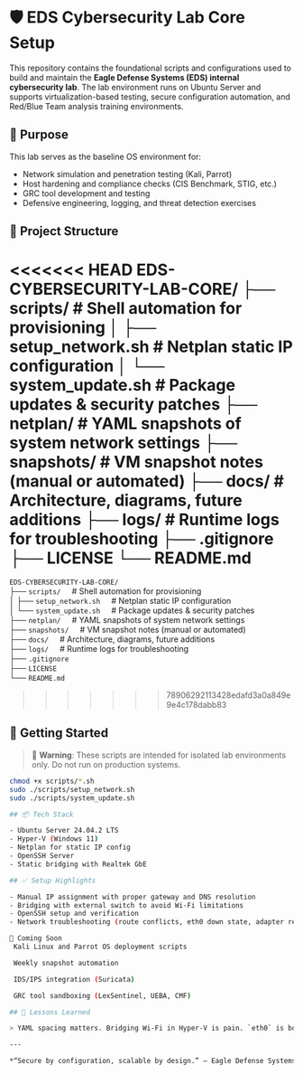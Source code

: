 # 🛡️ EDS Cybersecurity Lab Core Setup

This repository contains the foundational scripts and configurations used to build and maintain the **Eagle Defense Systems (EDS) internal cybersecurity lab**. The lab environment runs on Ubuntu Server and supports virtualization-based testing, secure configuration automation, and Red/Blue Team analysis training environments.

## 🔧 Purpose
This lab serves as the baseline OS environment for:
- Network simulation and penetration testing (Kali, Parrot)
- Host hardening and compliance checks (CIS Benchmark, STIG, etc.)
- GRC tool development and testing
- Defensive engineering, logging, and threat detection exercises

## 📂 Project Structure
<<<<<<< HEAD
EDS-CYBERSECURITY-LAB-CORE/ 
├── scripts/ # Shell automation for provisioning 
│ ├── setup_network.sh # Netplan static IP configuration 
│ └── system_update.sh # Package updates & security patches 
├── netplan/ # YAML snapshots of system network settings 
├── snapshots/ # VM snapshot notes (manual or automated) 
├── docs/ # Architecture, diagrams, future additions 
├── logs/ # Runtime logs for troubleshooting 
├── .gitignore 
├── LICENSE 
└── README.md
=======

`EDS-CYBERSECURITY-LAB-CORE/`<br>
├── `scripts/` &nbsp;&nbsp;&nbsp;&nbsp;# Shell automation for provisioning <br>
│ ├── `setup_network.sh` &nbsp;&nbsp;&nbsp;&nbsp;# Netplan static IP configuration <br>
│ └── `system_update.sh` &nbsp;&nbsp;&nbsp;&nbsp;# Package updates & security patches <br>
├── `netplan/` &nbsp;&nbsp;&nbsp;&nbsp;# YAML snapshots of system network settings <br>
├── `snapshots/` &nbsp;&nbsp;&nbsp;&nbsp;# VM snapshot notes (manual or automated) <br>
├── `docs/` &nbsp;&nbsp;&nbsp;&nbsp;# Architecture, diagrams, future additions <br>
├── `logs/` &nbsp;&nbsp;&nbsp;&nbsp;# Runtime logs for troubleshooting <br>
├── `.gitignore` <br>
├── `LICENSE` <br>
└── `README.md`
>>>>>>> 78906292113428edafd3a0a849e9e4c178dabb83


## 🚀 Getting Started

> 🛑 **Warning**: These scripts are intended for isolated lab environments only. Do not run on production systems.

```bash
chmod +x scripts/*.sh
sudo ./scripts/setup_network.sh
sudo ./scripts/system_update.sh

## 📦 Tech Stack

- Ubuntu Server 24.04.2 LTS
- Hyper-V (Windows 11)
- Netplan for static IP config
- OpenSSH Server
- Static bridging with Realtek GbE

## ✅ Setup Highlights

- Manual IP assignment with proper gateway and DNS resolution
- Bridging with external switch to avoid Wi-Fi limitations
- OpenSSH setup and verification
- Network troubleshooting (route conflicts, eth0 down state, adapter rebinding)

🔮 Coming Soon
 Kali Linux and Parrot OS deployment scripts

 Weekly snapshot automation

 IDS/IPS integration (Suricata)

 GRC tool sandboxing (LexSentinel, UEBA, CMF)

## 🧠 Lessons Learned

> YAML spacing matters. Bridging Wi-Fi in Hyper-V is pain. `eth0` is both your friend and your enemy.

---

*“Secure by configuration, scalable by design.” — Eagle Defense Systems*
